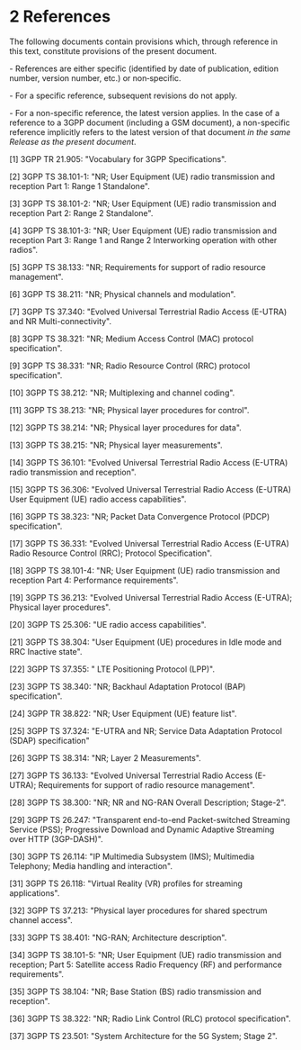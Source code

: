 # 2 References

The following documents contain provisions which, through reference in
this text, constitute provisions of the present document.

\- References are either specific (identified by date of publication,
edition number, version number, etc.) or non‑specific.

\- For a specific reference, subsequent revisions do not apply.

\- For a non-specific reference, the latest version applies. In the case
of a reference to a 3GPP document (including a GSM document), a
non-specific reference implicitly refers to the latest version of that
document *in the same Release as the present document*.

\[1\] 3GPP TR 21.905: \"Vocabulary for 3GPP Specifications\".

\[2\] 3GPP TS 38.101-1: \"NR; User Equipment (UE) radio transmission and
reception Part 1: Range 1 Standalone\".

\[3\] 3GPP TS 38.101-2: \"NR; User Equipment (UE) radio transmission and
reception Part 2: Range 2 Standalone\".

\[4\] 3GPP TS 38.101-3: \"NR; User Equipment (UE) radio transmission and
reception Part 3: Range 1 and Range 2 Interworking operation with other
radios\".

\[5\] 3GPP TS 38.133: \"NR; Requirements for support of radio resource
management\".

\[6\] 3GPP TS 38.211: \"NR; Physical channels and modulation\".

\[7\] 3GPP TS 37.340: \"Evolved Universal Terrestrial Radio Access
(E-UTRA) and NR Multi-connectivity\".

\[8\] 3GPP TS 38.321: \"NR; Medium Access Control (MAC) protocol
specification\".

\[9\] 3GPP TS 38.331: \"NR; Radio Resource Control (RRC) protocol
specification\".

\[10\] 3GPP TS 38.212: \"NR; Multiplexing and channel coding\".

\[11\] 3GPP TS 38.213: \"NR; Physical layer procedures for control\".

\[12\] 3GPP TS 38.214: \"NR; Physical layer procedures for data\".

\[13\] 3GPP TS 38.215: \"NR; Physical layer measurements\".

\[14\] 3GPP TS 36.101: \"Evolved Universal Terrestrial Radio Access
(E-UTRA) radio transmission and reception\".

\[15\] 3GPP TS 36.306: \"Evolved Universal Terrestrial Radio Access
(E-UTRA) User Equipment (UE) radio access capabilities\".

\[16\] 3GPP TS 38.323: \"NR; Packet Data Convergence Protocol (PDCP)
specification\".

\[17\] 3GPP TS 36.331: \"Evolved Universal Terrestrial Radio Access
(E-UTRA) Radio Resource Control (RRC); Protocol Specification\".

\[18\] 3GPP TS 38.101-4: \"NR; User Equipment (UE) radio transmission
and reception Part 4: Performance requirements\".

\[19\] 3GPP TS 36.213: \"Evolved Universal Terrestrial Radio Access
(E-UTRA); Physical layer procedures\".

\[20\] 3GPP TS 25.306: \"UE radio access capabilities\".

\[21\] 3GPP TS 38.304: \"User Equipment (UE) procedures in Idle mode and
RRC Inactive state\".

\[22\] 3GPP TS 37.355: \" LTE Positioning Protocol (LPP)\".

\[23\] 3GPP TS 38.340: \"NR; Backhaul Adaptation Protocol (BAP)
specification\".

\[24\] 3GPP TR 38.822: \"NR; User Equipment (UE) feature list\".

\[25\] 3GPP TS 37.324: \"E-UTRA and NR; Service Data Adaptation Protocol
(SDAP) specification\"

\[26\] 3GPP TS 38.314: \"NR; Layer 2 Measurements\".

\[27\] 3GPP TS 36.133: \"Evolved Universal Terrestrial Radio Access
(E-UTRA); Requirements for support of radio resource management\".

\[28\] 3GPP TS 38.300: \"NR; NR and NG-RAN Overall Description;
Stage-2\".

\[29\] 3GPP TS 26.247: \"Transparent end-to-end Packet-switched
Streaming Service (PSS); Progressive Download and Dynamic Adaptive
Streaming over HTTP (3GP-DASH)\".

\[30\] 3GPP TS 26.114: \"IP Multimedia Subsystem (IMS); Multimedia
Telephony; Media handling and interaction\".

\[31\] 3GPP TS 26.118: \"Virtual Reality (VR) profiles for streaming
applications\".

\[32\] 3GPP TS 37.213: \"Physical layer procedures for shared spectrum
channel access\".

\[33\] 3GPP TS 38.401: \"NG-RAN; Architecture description\".

\[34\] 3GPP TS 38.101-5: \"NR; User Equipment (UE) radio transmission
and reception; Part 5: Satellite access Radio Frequency (RF) and
performance requirements\".

\[35\] 3GPP TS 38.104: \"NR; Base Station (BS) radio transmission and
reception\".

\[36\] 3GPP TS 38.322: \"NR; Radio Link Control (RLC) protocol
specification\".

\[37\] 3GPP TS 23.501: \"System Architecture for the 5G System; Stage
2\".